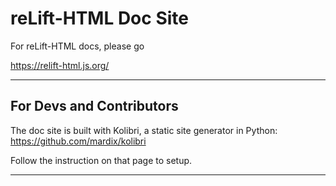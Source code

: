 
# reLift-HTML Doc Site


For reLift-HTML docs, please go 

https://relift-html.js.org/

---


## For Devs and Contributors



The doc site is built with Kolibri, a static site generator in Python:  https://github.com/mardix/kolibri

Follow the instruction on that page to setup. 


---




